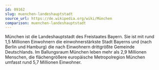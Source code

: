 ```yaml
---
id: 09162
slug: muenchen-landeshauptstadt
source_url: https://de.wikipedia.org/wiki/München
comparison: muenchen-landeshauptstadt
---
```


München ist die Landeshauptstadt des Freistaates Bayern. Sie ist mit rund 1,5 Millionen Einwohnern die einwohnerstärkste Stadt Bayerns und (nach Berlin und Hamburg) die nach Einwohnern drittgrößte Gemeinde Deutschlands. Im Ballungsraum München leben mehr als 2,9 Millionen Menschen, die flächengrößere europäische Metropolregion München umfasst rund 5,7 Millionen Einwohner.
